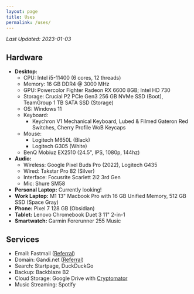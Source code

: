 ```yaml
---
layout: page
title: Uses
permalink: /uses/
---
```

*Last Updated: 2023-01-03*

## Hardware

* **Desktop:**
	+ CPU: Intel i5-11400 (6 cores, 12 threads)
	+ Memory: 16 GB DDR4 @ 3000 MHz
	+ GPU: Powercolor Fighter Radeon RX 6600 8GB; Intel HD 730
	+ Storage: Crucial P2 PCIe Gen3 256 GB NVMe SSD (Boot), TeamGroup 1 TB SATA SSD (Storage)
	+ OS: Windows 11
	+ Keyboard: 
		- Keychron V1 Mechanical Keyboard, Lubed & Filmed Gateron Red Switches, Cherry Profile WoB Keycaps
	+ Mouse: 
		- Logitech M650L (Black)
		- Logitech G305 (White)
	+ BenQ Mobiuz EX2510 (24.5", IPS, 1080p, 144hz)
* **Audio:**
	* Wireless: Google Pixel Buds Pro (2022), Logitech G435
	* Wired: Takstar Pro 82 (Silver)
	* Interface: Focusrite Scarlett 2i2 3rd Gen
	* Mic: Shure SM58
* **Personal Laptop:** Currently looking!
* **Work Laptop:** M1 13" Macbook Pro with 16 GB Unified Memory, 512 GB SSD (Space Gray)
* **Phone:** Pixel 7 128 GB (Obsidian)
* **Tablet:** Lenovo Chromebook Duet 3 11" 2-in-1
* **Smartwatch:** Garmin Forerunner 255 Music

## Services
* Email: Fastmail ([Referral](https://ref.fm/u24999624))
* Domain: Gandi.net ([Referral](https://gandi.link/f/c862dae1))
* Search: Startpage, DuckDuckGo
* Backup: Backblaze B2
* Cloud Storage: Google Drive with [Cryptomator](/blog/2021/12/27/usingcryptomator-for-cheap-private-cloud-storage/) 
* Music Streaming: Spotify
